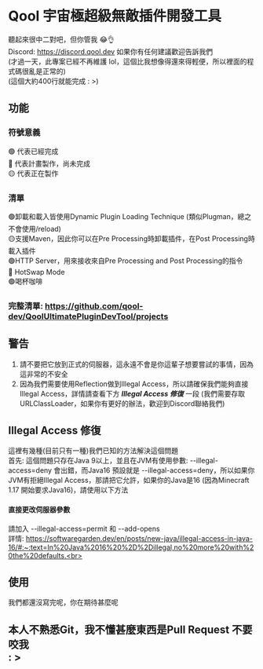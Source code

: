 # Qool 宇宙極超級無敵插件開發工具
聽起來很中二對吧，但你管我 😂👌<br>
Discord: https://discord.qool.dev  如果你有任何建議歡迎告訴我們<br>
(才過一天，此專案已經不再維護 lol，這個比我想像得還來得輕便，所以裡面的程式碼很亂是正常的)<br>
(這個大約400行就能完成 : >)

## 功能
### 符號意義
🟢 代表已經完成<br>
🔴 代表計畫製作，尚未完成<br>
🟡 代表正在製作<br>

### 清單
🟢卸載和載入皆使用Dynamic Plugin Loading Technique (類似Plugman，總之不會使用/reload)<br>
🟡支援Maven，因此你可以在Pre Processing時卸載插件，在Post Processing時載入插件<br>
🟢HTTP Server，用來接收來自Pre Processing and Post Processing的指令<br>
🔴 HotSwap Mode<br>
🟢喝杯咖啡<br>

### 完整清單: https://github.com/qool-dev/QoolUltimatePluginDevTool/projects

## 警告
1. 請不要把它放到正式的伺服器，這永遠不會是你這輩子想要嘗試的事情，因為這非常的不安全<br>
2. 因為我們需要使用Reflection做到Illegal Access，所以請確保我們能夠直接Illegal Access，詳情請查看下方 ***Illegal Access 修復***  一段 (我們需要存取URLClassLoader，如果你有更好的辦法，歡迎到Discord聯絡我們)<br>

## Illegal Access 修復
這裡有幾種(目前只有一種)我們已知的方法解決這個問題<br>
首先: 這個問題只存在Java 9以上，並且在JVM有使用參數: --illegal-access=deny 會出錯，而Java16 預設就是 --illegal-access=deny，所以如果你JVM有拒絕Illegal Access，那請把它允許，如果你的Java是16 (因為Minecraft 1.17 開始要求Java16)，請使用以下方法<br>

#### 直接更改伺服器參數
請加入 --illegal-access=permit 和 --add-opens<br>
詳情: https://softwaregarden.dev/en/posts/new-java/illegal-access-in-java-16/#:~:text=In%20Java%2016%20%2D%2Dillegal,no%20more%20with%20the%20defaults.<br>

## 使用
我們都還沒寫完呢，你在期待甚麼呢<br>


## 本人不熟悉Git，我不懂甚麼東西是Pull Request  不要咬我 <br> : >